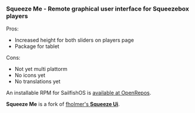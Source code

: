 ### Squeeze Me - Remote graphical user interface for Squeezebox players

Pros:
* Increased height for both sliders on players page
* Package for tablet

Cons:
* Not yet multi plattorm
* No icons yet
* No translations yet

An installable RPM for SailfishOS is [available at OpenRepos](https://openrepos.net/content/pawelspoon/squeeze-me).

**Squeeze Me** is a fork of [fholmer's **Squeeze Ui**](https://bitbucket.org/fholmer/harbour-squeezeui-remote/).
